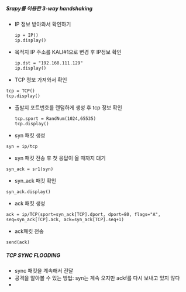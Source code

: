 ##### Srapy를 이용한 3-way handshaking



- IP 정보 받아와서 확인하기

  ~~~ 
  ip = IP()
  ip.display()
  ~~~

  

- 목적지 IP  주소를 KALI#1으로 변경 후 IP정보 확인

  ~~~
  ip.dst = "192.168.111.129"
  ip.display()
  ~~~



- TCP  정보 가져와서 확인

~~~ 
tcp = TCP()
tcp.display()
~~~



- 출발지 포트번호를 랜덤하게 생성 후 tcp 정보 확인

  ~~~ 
  tcp.sport = RandNum(1024,65535)
  tcp.display()
  ~~~

  

- syn 패킷 생성

~~~ 
syn = ip/tcp
~~~



- syn  패킷 전송 후 첫 응답이 올 때까지 대기

~~~ 
syn_ack = sr1(syn)
~~~



- syn_ack  패킷 확인

~~~ 
syn_ack.display()
~~~



- ack   패킷 생성

~~~ 
ack = ip/TCP(sport=syn_ack[TCP].dport, dport=80, flags="A", seq=syn_ack[TCP].ack, ack=syn_ack[TCP].seq+1)
~~~



-  ack패킷 전송

~~~ 
send(ack)
~~~



##### TCP SYNC FLOODING

- sync 패킷을 계속해서 전달
- 공격을 알아볼 수 있는 방법: syn는 계속 오지만  ackf를 다시 보내고 있지 않다
- 

